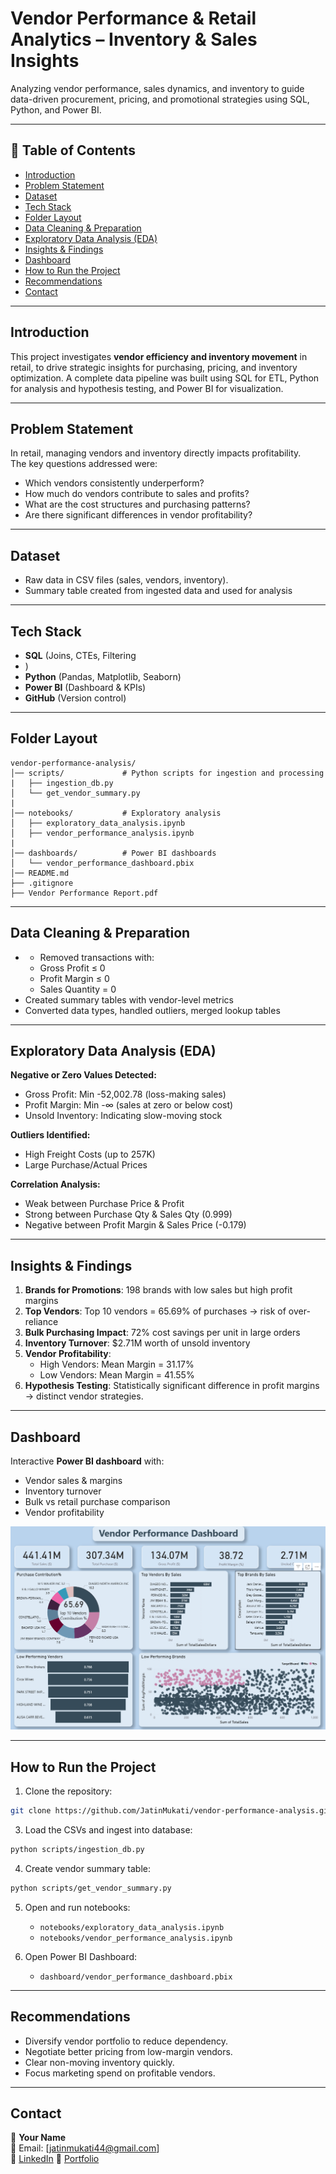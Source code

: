 # Vendor Performance & Retail Analytics – Inventory & Sales Insights  

Analyzing vendor performance, sales dynamics, and inventory to guide data-driven procurement, pricing, and promotional strategies using SQL, Python, and Power BI.  

---

## 📌 Table of Contents  
- [Introduction](#introduction)  
- [Problem Statement](#problem-statement)  
- [Dataset](#dataset)  
- [Tech Stack](#tech-stack)  
- [Folder Layout](#folder-layout)  
- [Data Cleaning & Preparation](#data-cleaning--preparation)  
- [Exploratory Data Analysis (EDA)](#exploratory-data_analysis-(EDA))  
- [Insights & Findings](#insights--findings)  
- [Dashboard](#dashboard)  
- [How to Run the Project](#how-to-run-the-project)  
- [Recommendations](#recommendations)  
- [Contact](#contact)  

---

## Introduction  
This project investigates **vendor efficiency and inventory movement** in retail, to drive strategic insights for purchasing, pricing, and inventory optimization. A complete data pipeline was built using SQL for ETL, Python for analysis and hypothesis testing, and Power BI for visualization.

---

## Problem Statement  
In retail, managing vendors and inventory directly impacts profitability.  
The key questions addressed were:  
- Which vendors consistently underperform?  
- How much do vendors contribute to sales and profits?  
- What are the cost structures and purchasing patterns?  
- Are there significant differences in vendor profitability?  

---

## Dataset  
- Raw data in CSV files (sales, vendors, inventory).  
- Summary table created from ingested data and used for analysis  

---

## Tech Stack  
- **SQL** (Joins, CTEs, Filtering
- )  
- **Python** (Pandas, Matplotlib, Seaborn)  
- **Power BI** (Dashboard & KPIs)  
- **GitHub** (Version control)  

---

## Folder Layout  
```
vendor-performance-analysis/
│── scripts/             # Python scripts for ingestion and processing
|   ├── ingestion_db.py
│   └── get_vendor_summary.py
|
│── notebooks/           # Exploratory analysis
│   ├── exploratory_data_analysis.ipynb
│   ├── vendor_performance_analysis.ipynb
|
│── dashboards/          # Power BI dashboards
│   └── vendor_performance_dashboard.pbix
│── README.md
├── .gitignore
├── Vendor Performance Report.pdf
```

---

## Data Cleaning & Preparation  
- - Removed transactions with:
  - Gross Profit ≤ 0
  - Profit Margin ≤ 0
  - Sales Quantity = 0
- Created summary tables with vendor-level metrics
- Converted data types, handled outliers, merged lookup tables 

---

## Exploratory Data Analysis (EDA)
**Negative or Zero Values Detected:**
- Gross Profit: Min -52,002.78 (loss-making sales)
- Profit Margin: Min -∞ (sales at zero or below cost)
- Unsold Inventory: Indicating slow-moving stock

**Outliers Identified:**
- High Freight Costs (up to 257K)
- Large Purchase/Actual Prices

**Correlation Analysis:**
- Weak between Purchase Price & Profit
- Strong between Purchase Qty & Sales Qty (0.999)
- Negative between Profit Margin & Sales Price (-0.179)

---

## Insights & Findings  
1. **Brands for Promotions**: 198 brands with low sales but high profit margins
2. **Top Vendors**: Top 10 vendors = 65.69% of purchases → risk of over-reliance
3. **Bulk Purchasing Impact**: 72% cost savings per unit in large orders
4. **Inventory Turnover**: $2.71M worth of unsold inventory
5. **Vendor Profitability**:
   - High Vendors: Mean Margin = 31.17%
   - Low Vendors: Mean Margin = 41.55%
6. **Hypothesis Testing**: Statistically significant difference in profit margins → distinct vendor strategies.

---

## Dashboard  
Interactive **Power BI dashboard** with:  
- Vendor sales & margins  
- Inventory turnover  
- Bulk vs retail purchase comparison  
- Vendor profitability  

![Vendor Performance Dashboard](images/dashboard.png)

---

## How to Run the Project  
1. Clone the repository:
```bash
git clone https://github.com/JatinMukati/vendor-performance-analysis.git
```

3. Load the CSVs and ingest into database:
```bash
python scripts/ingestion_db.py
```

4. Create vendor summary table:
```bash
python scripts/get_vendor_summary.py
```

5. Open and run notebooks:
   - `notebooks/exploratory_data_analysis.ipynb`
   - `notebooks/vendor_performance_analysis.ipynb`

6. Open Power BI Dashboard:
   - `dashboard/vendor_performance_dashboard.pbix`
 

---

## Recommendations  
- Diversify vendor portfolio to reduce dependency.  
- Negotiate better pricing from low-margin vendors.  
- Clear non-moving inventory quickly.  
- Focus marketing spend on profitable vendors.  

---

## Contact  
👤 **Your Name**  
📧 Email: [jatinmukati44@gmail.com]  
🔗 [LinkedIn](https://www.linkedin.com/in/jatinmukati/)
🔗 [Portfolio](https://jatinmukati.vercel.app/)  
